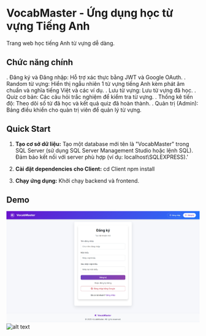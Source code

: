 # VocabMaster - Ứng dụng học từ vựng Tiếng Anh

Trang web học tiếng Anh từ vựng dễ dàng.

## Chức năng chính

. Đăng ký và Đăng nhập: Hỗ trợ xác thực bằng JWT và Google OAuth.
. Random từ vựng: Hiển thị ngẫu nhiên 1 từ vựng tiếng Anh kèm phát âm chuẩn và nghĩa tiếng Việt và các ví dụ.
. Lưu từ vựng: Lưu từ vựng đã học.
. Quiz cơ bản: Các câu hỏi trắc nghiệm để kiểm tra từ vựng.
. Thống kê tiến độ: Theo dõi số từ đã học và kết quả quiz đã hoàn thành.
. Quản trị (Admin): Bảng điều khiển cho quản trị viên để quản lý từ vựng.

## Quick Start

1. **Tạo cơ sở dữ liệu:** Tạo một database mới tên là "VocabMaster" trong SQL Server (sử dụng SQL Server Management Studio hoặc lệnh SQL). Đảm bảo kết nối với server phù hợp (ví dụ: localhost\SQLEXPRESS).'

2. **Cài đặt dependencies cho Client:**
   cd Client
   npm install

3. **Chạy ứng dụng:** Khởi chạy backend và frontend.

## Demo
![alt text](DemoPhoto/image.png)
![alt text](DemoPhoto/image-1.png)




